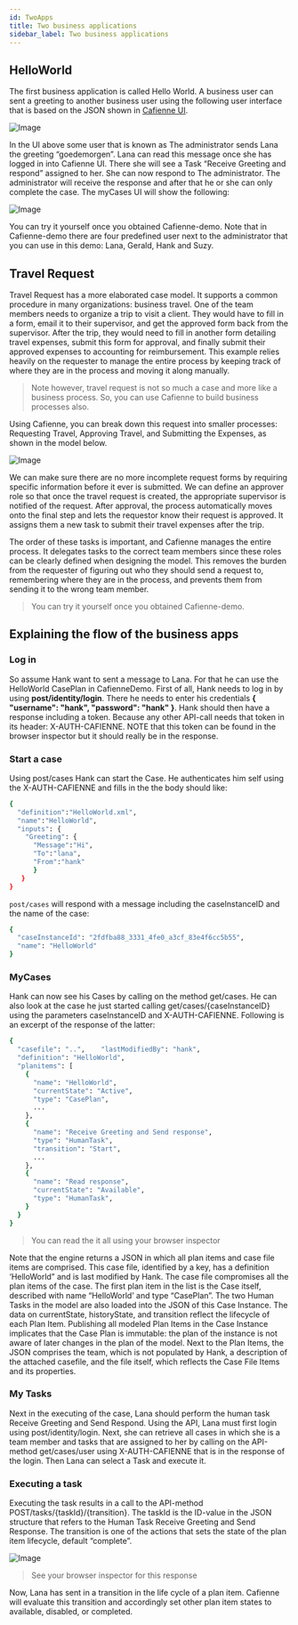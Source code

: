```yaml
---
id: TwoApps
title: Two business applications
sidebar_label: Two business applications
---
```


## HelloWorld
The first business application is called Hello World. A business user can sent a greeting to another business user using the following user interface that is based on the JSON shown in [Cafienne UI](http://localhost:3000/docs/CafienneUI.html).

![Image](assets/startUIhelloWorld.png)

In the UI above some user that is known as The administrator sends Lana the greeting “goedemorgen”. Lana can read this message once she has logged in into Cafienne UI. There she will see a Task “Receive Greeting and respond” assigned to her. She can now respond to The administrator. The administrator will receive the response and after that he or she can only complete the case. The myCases UI will show the following:

![Image](assets/helloWorldCompleted.png)

You can try it yourself once you obtained Cafienne-demo. Note that in Cafienne-demo there are four predefined user next to the administrator that you can use in this demo: Lana, Gerald, Hank and Suzy.

## Travel Request
Travel Request has a more elaborated case model. It supports a common procedure in many organizations: business travel. One of the team members needs to organize a trip to visit a client. They would have to fill in a form, email it to their supervisor, and get the approved form back from the supervisor. After the trip, they would need to fill in another form detailing travel expenses, submit this form for approval, and finally submit their approved expenses to accounting for reimbursement. This example relies heavily on the requester to manage the entire process by keeping track of where they are in the process and moving it along manually. 

> Note however, travel request is not so much a case and more like a business process. So, you can use Cafienne to build business processes also. 

Using Cafienne, you can break down this request into smaller processes: Requesting Travel, Approving Travel, and Submitting the Expenses, as shown in the model below.

![Image](assets/modelTravel.png)

We can make sure there are no more incomplete request forms by requiring specific information before it ever is submitted. We can define an approver role so that once the travel request is created, the appropriate supervisor is notified of the request. After approval, the process automatically moves onto the final step and lets the requestor know their request is approved. It assigns them a new task to submit their travel expenses after the trip.

The order of these tasks is important, and Cafienne manages the entire process. It delegates tasks to the correct team members since these roles can be clearly defined when designing the model. This removes the burden from the requester of figuring out who they should send a request to, remembering where they are in the process, and prevents them from sending it to the wrong team member.

> You can try it yourself once you obtained Cafienne-demo.

## Explaining the flow of the business apps

### Log in
So assume Hank want to sent a message to Lana. For that he can use the HelloWorld CasePlan in CafienneDemo. First of all, Hank needs to log in by using **post/identity/login**. There he needs to enter his credentials **{ "username": "hank", "password": "hank" }**. Hank should then have a response including a token. Because any other API-call needs that token in its header: X-AUTH-CAFIENNE. NOTE that this token can be found in the browser inspector but it should really be in the response.

### Start a case
Using post/cases Hank can start the Case. He authenticates him self using the X-AUTH-CAFIENNE and fills in the the body should like:

```sh
{  
  "definition":"HelloWorld.xml",
  "name":"HelloWorld",
  "inputs": {
    "Greeting": {
      "Message":"Hi",
      "To":"lana",       
      "From":"hank"       
      }    
   }
}
```
`post/cases` will respond with a message including the caseInstanceID and the name of the case:

```sh
{  
  "caseInstanceId": "2fdfba88_3331_4fe0_a3cf_83e4f6cc5b55",
  "name": "HelloWorld"
}
```
### MyCases
Hank can now see his Cases by calling on the method get/cases. He can also look at the case he just started calling get/cases/{caseInstanceID} using the parameters caseInstanceID and X-AUTH-CAFIENNE. Following is an excerpt of the response of the latter:

```sh
{
  "casefile": "..",    "lastModifiedBy": "hank",
  "definition": "HelloWorld",
  "planitems": [ 
    {
      "name": "HelloWorld",
      "currentState": "Active",
      "type": "CasePlan",
      ...
    },
    { 
      "name": "Receive Greeting and Send response",
      "type": "HumanTask",
      "transition": "Start",
      ... 
    },     
    {
      "name": "Read response",
      "currentState": "Available",
      "type": "HumanTask",
    } 
  }  
}
```
> You can read the it all using your browser inspector

Note that the engine returns a JSON in which all plan items and case file items are comprised. This case file, identified by a key, has a definition ‘HelloWorld” and is last modified by Hank. The case file compromises all the plan items of the case. The first plan item in the list is the Case itself, described with name “HelloWorld’ and type “CasePlan”. The two Human Tasks in the model are also loaded into the JSON of this Case Instance. The data on currentState, historyState, and transition reflect the lifecycle of each Plan Item. Publishing all modeled Plan Items in the Case Instance implicates that the Case Plan is immutable: the plan of the instance is not aware of later changes in the plan of the model.
Next to the Plan Items, the JSON comprises the team, which is not populated by Hank, a description of the attached casefile, and the file itself, which reflects the Case File Items and its properties.

### My Tasks
Next in the executing of the case, Lana should perform the human task Receive Greeting and Send Respond. Using the API, Lana must first login using post/identity/login. Next, she can retrieve all cases in which she is a team member and tasks that are assigned to her by calling on the API-method get/cases/user using X-AUTH-CAFIENNE that is in the response of the login. Then Lana can select a Task and execute it.

### Executing a task
Executing the task results in a call to the API-method POST/tasks/{taskId}/{transition}. The taskId is the ID-value in the JSON structure that refers to the Human Task Receive Greeting and Send Response. The transition is one of the actions that sets the state of the plan item lifecycle, default “complete”.

![Image](assets/postTask.png)

> See your browser inspector for this response

Now, Lana has sent in a transition in the life cycle of a plan item. Cafienne will evaluate this transition and accordingly set other plan item states to available, disabled, or completed.
